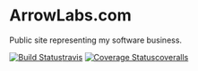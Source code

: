 # ArrowLabs.com

Public site representing my software business.

[![Build Status](https://travis-ci.org/avidmich/arrowlabs.png?branch=master)](https://travis-ci.org/avidmich/arrowlabs)[travis]
[![Coverage Status](https://coveralls.io/repos/avidmich/arrowlabs/badge.png)](https://coveralls.io/r/avidmich/arrowlabs)[coveralls]

[travis]: http://travis-ci.org/avidmich/arrowlabs
[coveralls]: https://coveralls.io/r/avidmich/arrowlabs